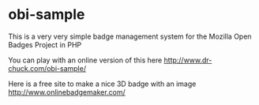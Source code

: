 obi-sample
==========

This is a very very simple badge management system for the Mozilla Open Badges Project in PHP

You can play with an online version of this here http://www.dr-chuck.com/obi-sample/

Here is a free site to make a nice 3D badge with an image http://www.onlinebadgemaker.com/
